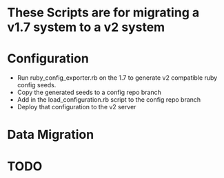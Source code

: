 These Scripts are for migrating a v1.7 system to a v2 system
=============================================================


Configuration
==================
- Run ruby_config_exporter.rb on the 1.7 to generate v2 compatible ruby config seeds.
- Copy the generated seeds to a config repo branch
- Add in the load_configuration.rb script to the config repo branch
- Deploy that configuration to the v2 server


Data Migration
=================
# TODO
